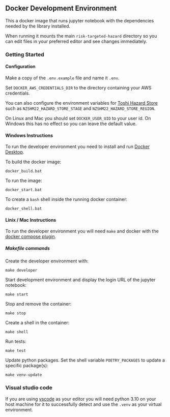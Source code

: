 ## Docker Development Environment

This a docker image that runs jupyter notebook with the dependencies needed by the library installed.

When running it mounts the main `risk-targeted-hazard` directory so you can edit files in your preferred editor and see changes immediately.

### Getting Started

#### Configuration

Make a copy of the `.env.example` file and name it `.env`.

Set `DOCKER_AWS_CREDENTIALS_DIR` to the directory containing your AWS credentials.

You can also configure the environment variables for [Toshi Hazard Store](https://github.com/GNS-Science/toshi-hazard-store) such as `NZSHM22_HAZARD_STORE_STAGE` and `NZSHM22_HAZARD_STORE_REGION`.

On Linux and Mac you should set `DOCKER_USER_UID` to your user id. On Windows this has no effect so you can leave the default value.

#### Windows Instructions

To run the developer environment you need to install and run [Docker Desktop](https://www.docker.com/products/docker-desktop/).

To build the docker image:

`docker_build.bat`

To run the image:

`docker_start.bat`

To create a `bash` shell inside the running docker container:

`docker_shell.bat`

#### Linix / Mac Instructions

To run the developer environment you will need `make` and docker with the [docker compose plugin](https://docs.docker.com/compose/install/linux/).

##### Makefile commands

Create the developer environment with:

`make developer`

Start development environment and display the login URL of the jupyter notebook:

`make start`

Stop and remove the container:

`make stop`

Create a shell in the container:

`make shell`

Run tests:

`make test`

Update python packages. Set the shell variable `POETRY_PACKAGES` to update a specific package(s):

`make venv-update`

### Visual studio code

If you are using [vscode](https://code.visualstudio.com/) as your editor you will need python 3.10 on your host machine for it to successfully detect and use the `.venv` as your virtual environment.
